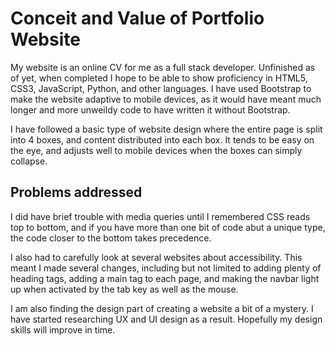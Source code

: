 # Conceit and Value of Portfolio Website

My website is an online CV for me as a full stack developer. Unfinished as of yet, when completed I hope to be able to show proficiency in HTML5, CSS3, JavaScript, Python, and other languages. I have used Bootstrap to make the website adaptive to mobile devices, as it would have meant much longer and more unweildy code to have written it without Bootstrap.

I have followed a basic type of website design where the entire page is split into 4 boxes, and content distributed into each box. It tends to be easy on the eye, and adjusts well to mobile devices when the boxes can simply collapse.

## Problems addressed

I did have brief trouble with media queries until I remembered CSS reads top to bottom, and if you have more than one bit of code abut a unique type, the code closer to the bottom takes precedence.

I also had to carefully look at several websites about accessibility. This meant I made several changes, including but not limited to adding plenty of heading tags, adding a main tag to each page, and making the navbar light up when activated by the tab key as well as the mouse.

I am also finding the design part of creating a website a bit of a mystery. I have started researching UX and UI design as a result. Hopefully my design skills will improve in time.